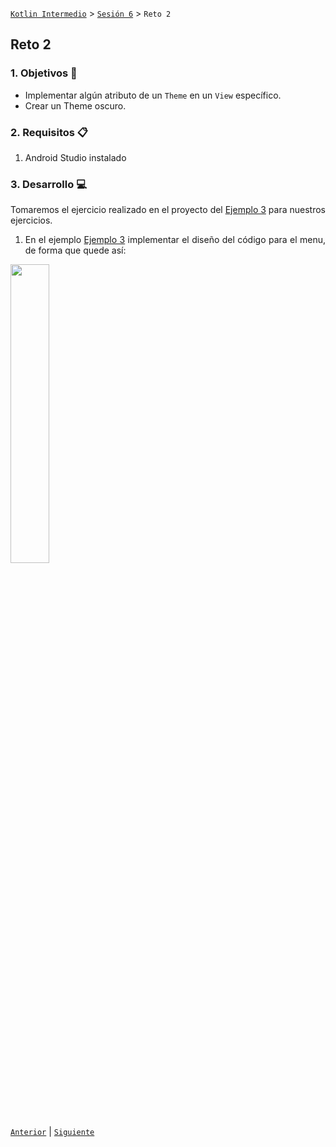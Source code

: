 [`Kotlin Intermedio`](../../Readme.md) > [`Sesión 6`](../Readme.md) > `Reto 2`
    
## Reto 2

<div style="text-align: justify;">

### 1. Objetivos :dart:

- Implementar algún atributo de un `Theme` en un `View` específico.
- Crear un Theme oscuro.

### 2. Requisitos :clipboard:

1. Android Studio instalado

### 3. Desarrollo :computer:

Tomaremos el ejercicio realizado en el proyecto del [Ejemplo 3](../Ejemplo-03) para nuestros ejercicios.



1. En el ejemplo [Ejemplo 3](../Ejemplo-03) implementar el diseño del código para el menu, de forma que quede así:

<image src="images/1.png" width="35%">
    
<!-- Y al cambiar al `Theme` `AppTheme.RedBlue` quede así: -->
<!-- 
<image src="images/2.png" width="35%">


<details><summary>Solución</summary>

```xml
   <LinearLayout
         ...
    android:paddingBottom="16dp"
    android:background="?attr/colorAccent"
         >
    <ImageView
```
</details>

2. Generar un nuevo ___Dark Theme___, para esto, hereda de `Theme.MaterialComponents.NoActionBar`. (Ejercicio abierto, sujeto a revisión).

<br/> -->

[`Anterior`](../Ejemplo-03/Readme.md) | [`Siguiente`](../Proyecto/Readme.md)



</div>
